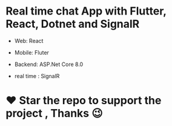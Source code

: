 # Real time chat App with Flutter, React, Dotnet and SignalR
* Web: React

* Mobile: Fluter

* Backend: ASP.Net Core 8.0

* real time : SignalR

# ❤️ Star the repo to support the project , Thanks 😉
